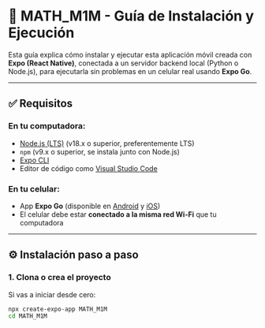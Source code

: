 # 📱 MATH_M1M - Guía de Instalación y Ejecución

Esta guía explica cómo instalar y ejecutar esta aplicación móvil creada con **Expo (React Native)**, conectada a un servidor backend local (Python o Node.js), para ejecutarla sin problemas en un celular real usando **Expo Go**.

---

## ✅ Requisitos

### En tu computadora:

- [Node.js (LTS)](https://nodejs.org/) (v18.x o superior, preferentemente LTS)
- `npm` (v9.x o superior, se instala junto con Node.js)
- [Expo CLI](https://docs.expo.dev/workflow/expo-cli/)
- Editor de código como [Visual Studio Code](https://code.visualstudio.com/)

### En tu celular:

- App **Expo Go** (disponible en [Android](https://play.google.com/store/apps/details?id=host.exp.exponent) y [iOS](https://apps.apple.com/app/expo-go/id982107779))
- El celular debe estar **conectado a la misma red Wi-Fi** que tu computadora

---

## ⚙️ Instalación paso a paso

### 1. Clona o crea el proyecto

Si vas a iniciar desde cero:

```bash
npx create-expo-app MATH_M1M
cd MATH_M1M

